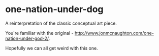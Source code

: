 # one-nation-under-dog
A reinterpretation of the classic conceptual art piece.

You're familiar with the original - http://www.jonmcnaughton.com/one-nation-under-god-2/.

Hopefully we can all get weird with this one. 
